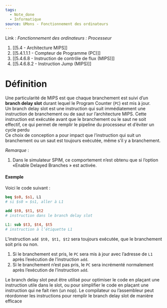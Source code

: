 ```yaml
---
tags:
  - Note_done
  - Informatique
source: UMons - Fonctionnement des ordinateurs
---
```


Link :
_Fonctionnement des ordinateurs : Processeur_
1. [[5.4 - Architecture MIPS]]
2. [[5.4.1.1.1 - Compteur de Programme (PC)]]
4. [[5.4.6.8 - Instruction de contrôle de flux (MIPS)]]
5. [[5.4.6.8.2 - Instruction Jump (MIPS)]]

# Définition
Une particularité de MIPS est que chaque branchement est suivi d’un **branch delay slot** durant lequel le Program Counter (`PC`) est mis à jour.
\
Un branch delay slot est une instruction qui suit immédiatement une instruction de branchement ou de saut sur l’architecture MIPS. Cette instruction est exécutée avant que le branchement ou le saut ne soit effectif, ce qui permet de remplir le pipeline du processeur et d’éviter un cycle perdu
\
Ce choix de conception a pour impact que l’instruction qui suit un branchement ou un saut est toujours exécutée, même s’il y a branchement.

_Remarque_ :
1. Dans le simulateur SPIM, ce comportement n’est obtenu que si l’option «Enable Delayed Branches » est activée.

#### Exemple
Voici le code suivant :
```mips
beq $s0, $s1, L1  
# si $s0 = $s1, aller à L1

add $t0, $t1, $t2 
# instruction dans le branch delay slot

L1: sub $t3, $t4, $t5 
# instruction à l’étiquette L1
```
L’instruction `add $t0, $t1, $t2` sera toujours exécutée, que le branchement soit pris ou non. 
1. Si le branchement est pris, le `PC` sera mis à jour avec l’adresse de `L1` après l’exécution de l’instruction `add`. 
2. Si le branchement n’est pas pris, le `PC` sera incrémenté normalement après l’exécution de l’instruction `add`. 

Le branch delay slot peut être utilisé pour optimiser le code en plaçant une instruction utile dans le slot, ou pour simplifier le code en plaçant une instruction qui ne fait rien (un nop). Le compilateur ou l’assembleur peut réordonner les instructions pour remplir le branch delay slot de manière efficace